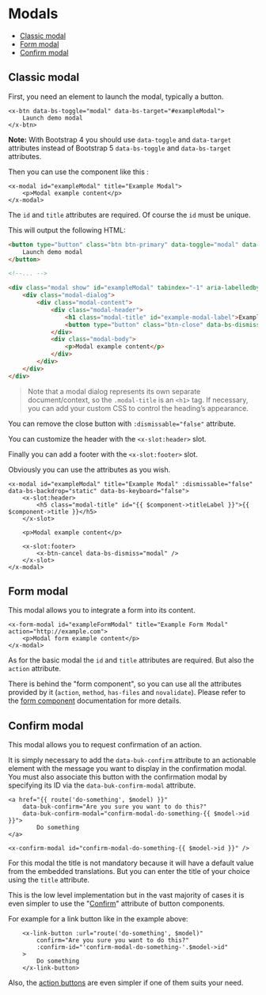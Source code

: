 Modals
======

- [Classic modal](#classic-modal)
- [Form modal](#form-modal)
- [Confirm modal](#confirm-modal)

Classic modal
-------------

First, you need an element to launch the modal, typically a button.

```blade
<x-btn data-bs-toggle="modal" data-bs-target="#exampleModal">
    Launch demo modal
</x-btn>
```

**Note:** With Bootstrap 4 you should use `data-toggle` and `data-target` attributes instead of Bootstrap 5 `data-bs-toggle` and `data-bs-target` attributes.

Then you can use the component like this :

```blade
<x-modal id="exampleModal" title="Example Modal">
    <p>Modal example content</p>
</x-modal>
```

The `id` and `title` attributes are required. Of course the `id` must be unique.

This will output the following HTML:

```html
<button type="button" class="btn btn-primary" data-toggle="modal" data-target="#exampleModal">
    Launch demo modal
</button>

<!--... -->

<div class="modal show" id="exampleModal" tabindex="-1" aria-labelledby="example-modal-label" aria-hidden="true">
    <div class="modal-dialog">
        <div class="modal-content">
            <div class="modal-header">
                <h1 class="modal-title" id="example-modal-label">Example Modal</h1>
                <button type="button" class="btn-close" data-bs-dismiss="modal" aria-label="Close"></button>
            </div>
            <div class="modal-body">
                <p>Modal example content</p>
            </div>
        </div>
    </div>
</div>
```

> Note that a modal dialog represents its own separate document/context, so the `.modal-title` is an `<h1>` tag.  If necessary, you can add your custom CSS to control the heading’s appearance.

You can remove the close button with `:dismissable="false"` attribute.

You can customize the header with the `<x-slot:header>` slot.

Finally you can add a footer with the `<x-slot:footer>` slot.

Obviously you can use the attributes as you wish.

```blade
<x-modal id="exampleModal" title="Example Modal" :dismissable="false" data-bs-backdrop="static" data-bs-keyboard="false">
    <x-slot:header>
        <h5 class="modal-title" id="{{ $component->titleLabel }}">{{ $component->title }}</h5>
    </x-slot>

    <p>Modal example content</p>

    <x-slot:footer>
        <x-btn-cancel data-bs-dismiss="modal" />
    </x-slot>
</x-modal>
```

Form modal
----------

This modal allows you to integrate a form into its content.

```blade
<x-form-modal id="exampleFormModal" title="Example Form Modal" action="http://example.com">
    <p>Modal form example content</p>
</x-modal>
```

As for the basic modal the `id` and `title` attributes are required. But also the `action` attribute.

There is behind the "form component", so you can use all the attributes provided by it (`action`, `method`, `has-files` and `novalidate`). Please refer to the [form component](./forms.md#form) documentation for more details.

Confirm modal
-------------

This modal allows you to request confirmation of an action.

It is simply necessary to add the `data-buk-confirm` attribute to an actionable element with the message you want to display in the confirmation modal. You must also associate this button with the confirmation modal by specifying its ID via the `data-buk-confirm-modal` attribute.

```blade
<a href="{{ route('do-something', $model) }}"
    data-buk-confirm="Are you sure you want to do this?"
    data-buk-confirm-modal="confirm-modal-do-something-{{ $model->id }}">
        Do something
</a>

<x-confirm-modal id="confirm-modal-do-something-{{ $model->id }}" />
```

For this modal the title is not mandatory because it will have a default value from the embedded translations. But you can enter the title of your choice using the `title` attribute.

This is the low level implementation but in the vast majority of cases it is even simpler to use the "[Confirm](./buttons/buttons.md#confirm)" attribute of button components.

For example for a link button like in the example above:

```blade
    <x-link-button :url="route('do-something', $model)"
        confirm="Are you sure you want to do this?"
        :confirm-id="'confirm-modal-do-something-'.$model->id"
    >
        Do something
    </x-link-button>
```

Also, the [action buttons](./buttons/action-buttons.md) are even simpler if one of them suits your need.
